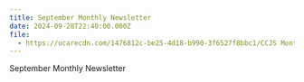 ```yaml
---
title: September Monthly Newsletter
date: 2024-09-28T22:40:00.000Z
file:
  - https://ucarecdn.com/1476812c-be25-4d18-b990-3f6527f8bbc1/CCJS Monthly
---
```

September Monthly Newsletter
